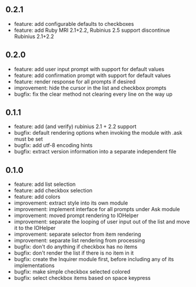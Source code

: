 ## 0.2.1

* feature: add configurable defaults to checkboxes
* feature: add Ruby MRI 2.1+2.2, Rubinius 2.5 support
  discontinue Rubinius 2.1+2.2

## 0.2.0

* feature: add user input prompt with support for default values
* feature: add confirmation prompt with support for default values
* feature: render response for all prompts if desired
* improvement: hide the cursor in the list and checkbox prompts
* bugfix: fix the clear method not clearing every line on the way up

## 0.1.1

* feature: add (and verify) rubinius 2.1 + 2.2 support
* bugfix: default rendering options when invoking the module with .ask must be set
* bugfix: add utf-8 encoding hints
* bugfix: extract version information into a separate independent file

## 0.1.0

* feature: add list selection
* feature: add checkbox selection
* feature: add colors
* improvement: extract style into its own module
* improvement: implement interface for all prompts under Ask module
* improvement: moved prompt rendering to IOHelper
* improvement: separate the looping of user input out of the list and move it to the IOHelper
* improvement: separate selector from item rendering
* improvement: separate list rendering from processing
* bugfix: don't do anything if checkbox has no items
* bugfix: don't render the list if there is no item in it
* bugfix: create the Inquirer module first, before including any of its implementations
* bugfix: make simple checkbox selected colored
* bugfix: select checkbox items based on space keypress

